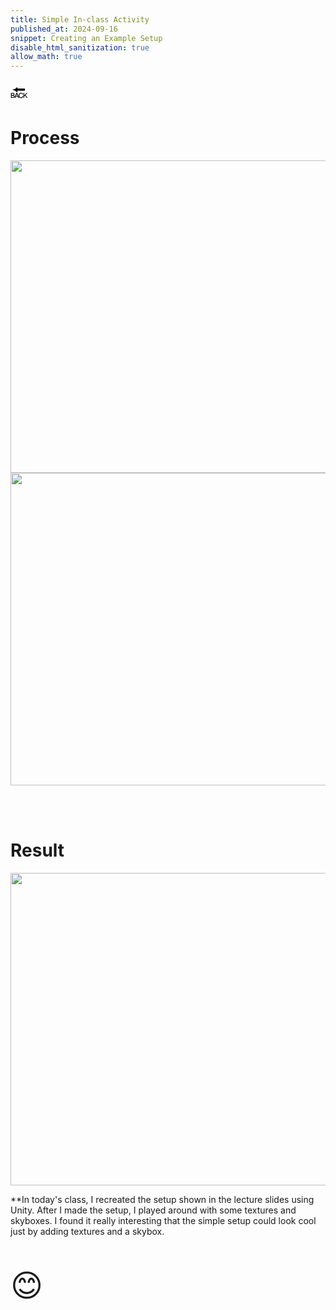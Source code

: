 ```yaml
---
title: Simple In-class Activity
published_at: 2024-09-16
snippet: Creating an Example Setup 
disable_html_sanitization: true
allow_math: true
---
```



<a href="https://julienoh000-dms1-blog-83.deno.dev/" style="text-decoration: none; color: black;"><span style="font-size: 30px;">🔙</span></a>


# Process

<img src="sap.png" width="800" height="500">
<img src="sap2.png" width="800" height="500">


<br><br>

# Result

<img src="sar.png" width="800" height="500">

<br>

**In today's class, I recreated the setup shown in the lecture slides using Unity. After I made the setup, I played around with some textures and skyboxes. I found it really interesting that the simple setup could look cool just by adding textures and a skybox.
<br>
<br>
<br>


<span style="font-size: 50px;">😊</span>